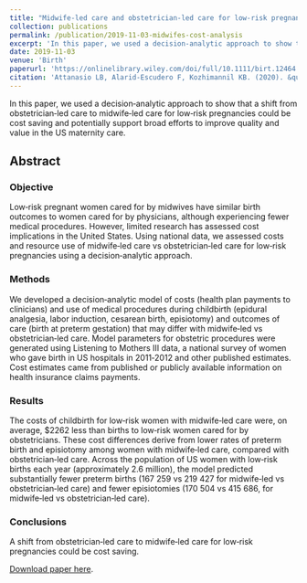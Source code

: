 ```yaml
---
title: "Midwife‐led care and obstetrician‐led care for low‐risk pregnancies: A cost comparison"
collection: publications
permalink: /publication/2019-11-03-midwifes-cost-analysis
excerpt: 'In this paper, we used a decision‐analytic approach to show that a shift from obstetrician‐led care to midwife‐led care for low‐risk pregnancies could be cost saving and potentially support broad efforts to improve quality and value in the US maternity care.'
date: 2019-11-03
venue: 'Birth'
paperurl: 'https://onlinelibrary.wiley.com/doi/full/10.1111/birt.12464'
citation: 'Attanasio LB, Alarid-Escudero F, Kozhimannil KB. (2020). &quot;Midwife‐led care and obstetrician‐led care for low‐risk pregnancies: A cost comparison.&quot; <i>Birth</i>. 47(1):57-66.'
---
```

In this paper, we used a decision‐analytic approach to show that a shift from obstetrician‐led care to midwife‐led care for low‐risk pregnancies could be cost saving and potentially support broad efforts to improve quality and value in the US maternity care.

## Abstract
### Objective
Low‐risk pregnant women cared for by midwives have similar birth outcomes to women cared for by physicians, although experiencing fewer medical procedures. However, limited research has assessed cost implications in the United States. Using national data, we assessed costs and resource use of midwife‐led care vs obstetrician‐led care for low‐risk pregnancies using a decision‐analytic approach.

### Methods
We developed a decision‐analytic model of costs (health plan payments to clinicians) and use of medical procedures during childbirth (epidural analgesia, labor induction, cesarean birth, episiotomy) and outcomes of care (birth at preterm gestation) that may differ with midwife‐led vs obstetrician‐led care. Model parameters for obstetric procedures were generated using Listening to Mothers III data, a national survey of women who gave birth in US hospitals in 2011‐2012 and other published estimates. Cost estimates came from published or publicly available information on health insurance claims payments.

### Results
The costs of childbirth for low‐risk women with midwife‐led care were, on average, $2262 less than births to low‐risk women cared for by obstetricians. These cost differences derive from lower rates of preterm birth and episiotomy among women with midwife‐led care, compared with obstetrician‐led care. Across the population of US women with low‐risk births each year (approximately 2.6 million), the model predicted substantially fewer preterm births (167 259 vs 219 427 for midwife‐led vs obstetrician‐led care) and fewer episiotomies (170 504 vs 415 686, for midwife‐led vs obstetrician‐led care).

### Conclusions
A shift from obstetrician‐led care to midwife‐led care for low‐risk pregnancies could be cost saving.

[Download paper here](https://onlinelibrary.wiley.com/doi/full/10.1111/birt.12464).
